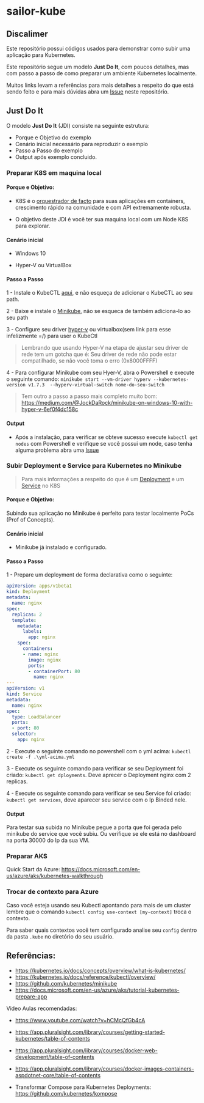 # sailor-kube

## Discalimer

Este repositório possui códigos usados para demonstrar como subir uma aplicação para Kubernetes.

Este repositório segue um modelo **Just Do It**, com poucos detalhes, mas com passo a passo de como preparar um ambiente Kubernetes localmente.

Muitos links levam a referências para mais detalhes a respeito do que está sendo feito e para mais dúvidas abra um [Issue](https://github.com/Rafael-Miceli/sailor-kube/issues) neste repositório.

## Just Do It

O modelo **Just Do It** (JDI) consiste na seguinte estrutura:

- Porque e Objetivo do exemplo
- Cenário inicial necessário para reproduzir o exemplo
- Passo a Passo do exemplo
- Output após exemplo concluido.

### Preparar K8S em maquina local

#### Porque e Objetivo:

- K8S é o [orquestrador de facto](https://www.thoughtworks.com/radar/platforms/kubernetes) para suas aplicações em containers, crescimento rápido na comunidade e com API extremamente robusta.

- O objetivo deste JDI é você ter sua maquina local com um Node K8S para explorar.

#### Cenário inicial

- Windows 10

- Hyper-V ou VirtualBox

#### Passo a Passo

1 - Instale o KubeCTL [aqui](https://kubernetes.io/docs/tasks/tools/install-kubectl/), e não esqueça de adicionar o KubeCTL ao seu path.

2 - Baixe e instale o [Minikube](https://github.com/kubernetes/minikube), não se esqueca de também adiciona-lo ao seu path

3 - Configure seu driver [hyper-v](https://github.com/kubernetes/minikube/blob/master/docs/drivers.md#hyperv-driver) ou virtualbox(sem link para esse infelizmente =/) para user o KubeCtl

> Lembrando que usando Hyper-V na etapa de ajustar seu driver de rede tem um gotcha que é: Seu driver de rede não pode estar compatilhado, se não você toma o erro (0x8000FFFF)

4 - Para configurar Minikube com seu Hyer-V, abra o Powershell e execute o seguinte comando: `minikube start --vm-driver hyperv --kubernetes-version v1.7.3  --hyperv-virtual-switch nome-do-seu-switch`

> Tem outro a passo a passo mais completo muito bom: https://medium.com/@JockDaRock/minikube-on-windows-10-with-hyper-v-6ef0f4dc158c

#### Output

- Após a instalação, para verificar se obteve sucesso execute `kubectl get nodes` com Powershell e verifique se você possui um node, caso tenha alguma problema abra uma [Issue](https://github.com/Rafael-Miceli/sailor-kube/issues)

### Subir Deployment e Service para Kubernetes no Minikube

>Para mais informações a respeito do que é um [Deployment](https://kubernetes.io/docs/concepts/workloads/controllers/deployment/) e um [Service](https://kubernetes.io/docs/concepts/services-networking/service/) no K8S

#### Porque e Objetivo:

Subindo sua aplicação no Minikube é perfeito para testar localmente PoCs (Prof of Concepts).

#### Cenário inicial

- Minikube já instalado e configurado.

#### Passo a Passo

1 - Prepare um deployment de forma declarativa como o seguinte:

```yml
apiVersion: apps/v1beta1
kind: Deployment
metadata:
  name: nginx
spec:
  replicas: 2
  template:
    metadata:
      labels:
        app: nginx
    spec: 
      containers:
      - name: nginx
        image: nginx
        ports:
        - containerPort: 80
          name: nginx
---
apiVersion: v1
kind: Service
metadata:
  name: nginx
spec:
  type: LoadBalancer
  ports:
  - port: 80
  selector:
    app: nginx

```

2 - Execute o seguinte comando no powershell com o yml acima: `kubectl create -f .\yml-acima.yml`

3 - Execute os seguinte comando para verificar se seu Deployment foi criado: `kubectl get dployments`. Deve aprecer o Deployment nginx com 2 replicas.

4 - Execute os seguinte comando para verificar se seu Service foi criado: `kubectl get services`, deve aparecer seu service com o Ip Binded nele.


#### Output

Para testar sua subida no Minikube pegue a porta que foi gerada pelo minikube do service que você subiu. Ou verifique se ele está no dashboard na porta 30000 do Ip da sua VM.

### Preparar AKS

Quick Start da Azure: https://docs.microsoft.com/en-us/azure/aks/kubernetes-walkthrough

### Trocar de contexto para Azure

Caso você esteja usando seu Kubectl apontando para mais de um cluster lembre que o comando `kubectl config use-context [my-context]` troca o contexto.

Para saber quais contextos você tem configurado analise seu `config` dentro da pasta `.kube` no diretório do seu usuário.

## Referências:

- https://kubernetes.io/docs/concepts/overview/what-is-kubernetes/
- https://kubernetes.io/docs/reference/kubectl/overview/
- https://github.com/kubernetes/minikube
- https://docs.microsoft.com/en-us/azure/aks/tutorial-kubernetes-prepare-app

Video Aulas recomendadas: 

- https://www.youtube.com/watch?v=hCMcQfGb4cA
- https://app.pluralsight.com/library/courses/getting-started-kubernetes/table-of-contents
- https://app.pluralsight.com/library/courses/docker-web-development/table-of-contents
- https://app.pluralsight.com/library/courses/docker-images-containers-aspdotnet-core/table-of-contents

- Transformar Compose para Kubernetes Deployments: https://github.com/kubernetes/kompose